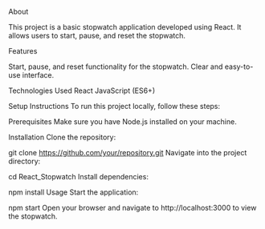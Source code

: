 About

This project is a basic stopwatch application developed using React. It allows users to start, pause, and reset the stopwatch.

Features

Start, pause, and reset functionality for the stopwatch.
Clear and easy-to-use interface.

Technologies Used
React
JavaScript (ES6+)

Setup Instructions
To run this project locally, follow these steps:

Prerequisites
Make sure you have Node.js installed on your machine.

Installation
Clone the repository:

git clone https://github.com/your/repository.git
Navigate into the project directory:


cd React_Stopwatch
Install dependencies:


npm install
Usage
Start the application:


npm start
Open your browser and navigate to http://localhost:3000 to view the stopwatch.
